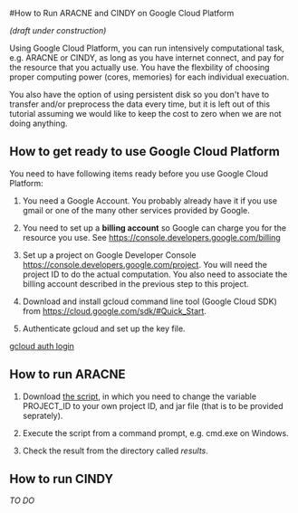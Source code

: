 #How to Run ARACNE and CINDY on Google Cloud Platform

*(draft under construction)*

Using Google Cloud Platform, you can run intensively computational task, e.g. ARACNE or CINDY, as long as you have internet connect, and pay for the resource that you actually use. You have the flexbility of choosing proper computing power (cores, memories) for each individual execuation.

You also have the option of using persistent disk so you don't have to transfer and/or preprocess the data every time, but it is left out of this tutorial assuming we would like to keep the cost to zero when we are not doing anything.

## How to get ready to use Google Cloud Platform

You need to have following items ready before you use Google Cloud Platform:

  1. You need a Google Account. You probably already have it if you use gmail or one of the many other services provided by Google.
  
  2. You need to set up a **billing account** so Google can charge you for the resource you use. See https://console.developers.google.com/billing
  
  3. Set up a project on Google Developer Console https://console.developers.google.com/project. You will need the project ID to do the actual computation. You also need to associate the billing account described in the previous step to this project.

  4. Download and install gcloud command line tool (Google Cloud SDK) from https://cloud.google.com/sdk/#Quick_Start.

  5. Authenticate gcloud and set up the key file.

  <a href="https://cloud.google.com/sdk/gcloud/reference/auth/login">gcloud auth login</a>

## How to run ARACNE

  1. Download <a href="https://github.com/geworkbench-group/on-demand.cluster/blob/f302482b65f6944d36d4680f1440a3744ceae82d/cloud.aracne.java.sh">the script</a>, in which you need to change the variable PROJECT_ID to your own project ID, and jar file (that is to be provided seprately).

  2. Execute the script from a command prompt, e.g. cmd.exe on Windows.
  3. Check the result from the directory called *results*.
  

## How to run CINDY

*TO DO*

